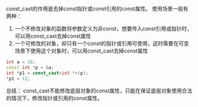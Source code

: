const_cast的作用是去掉const指针或const引用的const属性。
使用场景一般有两种：
1. 一个不修改对象的函数将参数定义为非const，想要传入const引用或指针时，可以用const_cast去掉const属性
2. 一个可修改的对象，却只有一个const的指针或引用可使用，这时需要在可变场景下使用这个对象时，可以用const_cast去掉const属性
``` C++
int a = 10;
const int *p = &a;
int *p1 = const_cast<int *>(p);
*p1 = 12;
```
总结：
const_cast不能修改底层对象的const属性，只能在保证底层对象使用合法的情况下，修改指针或引用的const属性。
